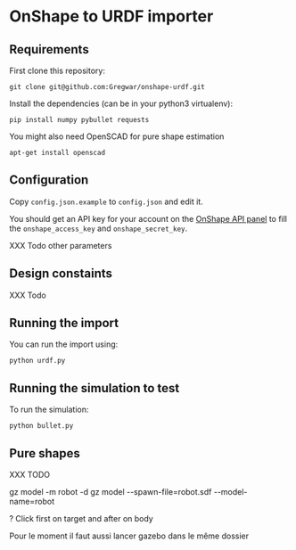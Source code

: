 # OnShape to URDF importer

## Requirements

First clone this repository:

    git clone git@github.com:Gregwar/onshape-urdf.git

Install the dependencies (can be in your python3 virtualenv):

    pip install numpy pybullet requests

You might also need OpenSCAD for pure shape estimation

    apt-get install openscad

## Configuration

Copy `config.json.example` to `config.json` and edit it.

You should get an API key for your account on the
[OnShape API panel](https://dev-portal.onshape.com/keys) to
fill the `onshape_access_key` and `onshape_secret_key`.

XXX Todo other parameters

## Design constaints

XXX Todo

## Running the import

You can run the import using:

    python urdf.py

## Running the simulation to test

To run the simulation:

    python bullet.py

## Pure shapes

XXX TODO


gz model -m robot -d
gz model --spawn-file=robot.sdf --model-name=robot

? Click first on target and after on body

Pour le moment il faut aussi lancer gazebo dans le même dossier